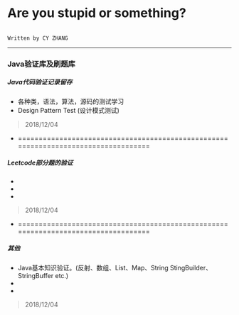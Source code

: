 # Are you stupid or something?

                                                                                  Written by CY ZHANG
---
### Java验证库及刷题库
##### Java代码验证记录留存
* 各种类，语法，算法，源码的测试学习
* Design Pattern Test (设计模式测试)
> 2018/12/04
 
* ===================================================================================
##### Leetcode部分题的验证
* 
* 
* 
> 2018/12/04
* ===================================================================================
##### 其他
* Java基本知识验证。(反射、数组、List、Map、String StingBuilder、StringBuffer etc.)
* 
* 
> 2018/12/04
